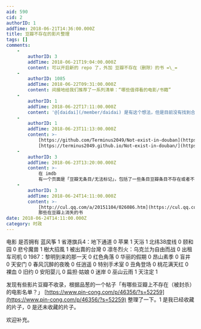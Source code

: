 ```yaml
---
aid: 590
cid: 2
authorID: 1
addTime: 2018-06-21T14:36:00.000Z
title: 豆瓣不存在的影片整理
tags: []
comments:
    -
        authorID: 3
        addTime: 2018-06-21T19:04:00.000Z
        content: 可以开启新的 repo 了，外加 豆瓣不存在（删除）的书 =\_=
    -
        authorID: 1085
        addTime: 2018-06-22T09:31:00.000Z
        content: 间接地给我们推荐了一系列清单：“哪些值得看的电影/书籍”
    -
        authorID: 1
        addTime: 2018-06-22T17:11:00.000Z
        content: '@[daidai](/member/daidai) 是有这个想法，但是目前没有找到合适的展示动态表格的方案。'
    -
        authorID: 1
        addTime: 2018-06-23T11:13:00.000Z
        content: >-
            [https://github.com/Terminus2049/Not-exist-in-douban](https://github.com/Terminus2049/Not-exist-in-douban)
            [https://terminus2049.github.io/Not-exist-in-douban/](https://terminus2049.github.io/Not-exist-in-douban/)
    -
        authorID: 3
        addTime: 2018-06-23T13:20:00.000Z
        content: >-
            在 imdb
            有一个页面是「豆瓣无条目/无法标记」，包括了一些条目豆瓣条目不存在或者不允许评论的电影：[https://www.imdb.com/list/ls023736798/](https://www.imdb.com/list/ls023736798/)
    -
        authorID: 3
        addTime: 2018-06-24T14:11:00.000Z
        content: >-
            [http://cul.qq.com/a/20151104/026086.htm](https://cul.qq.com/a/20151104/026086.htm)
            那些在豆瓣上消失的书
date: 2018-06-24T14:11:00.000Z
category: 时政
---
```


电影 是否拥有 蓝风筝 1 省港旗兵4：地下通道 0 苹果 1 天浴 1 北纬38度线 0 颐和园 0 悲兮魔兽 1 樹大招風 1 被出賣的台灣 0 凛冬烈火：乌克兰为自由而战 0 出租车司机 0 1987：黎明到来的那一天 0 红色角落 0 华丽的假期 0 昂山素季 0 盲井 0 天安门 0 春风沉醉的夜晚 0 任逍遥 0 特别手术室 0 丑角登场 0 桃花满天红 0 裸血 0 旧约 0 安阳婴儿 0 扁担·姑娘 0 迷岸 0 巫山云雨 1 天注定 1

发现有些影片豆瓣不收录，根据品葱的一个帖子「有哪些豆瓣上不存在（被封杀）的电影名单？」 [https://www.pin-cong.com/p/46356/?s=52259](https://www.pin-cong.com/p/46356/?s=52259) 整理了一下。1 是我已经收藏的片子，0 是还未收藏的片子。

欢迎补充。
